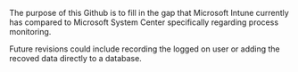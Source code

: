 The purpose of this Github is to fill in the gap that Microsoft Intune currently has compared to Microsoft System Center specifically regarding process monitoring.

Future revisions could include recording the logged on user or adding the recoved data directly to a database.
